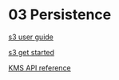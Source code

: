 # 03 Persistence

[s3 user guide](https://docs.aws.amazon.com/AmazonS3/latest/userguide/Welcome.html)

[s3 get started](https://docs.aws.amazon.com/AmazonS3/latest/userguide/GetStartedWithS3.html)

[KMS API reference](https://docs.aws.amazon.com/kms/latest/APIReference/Welcome.html)

